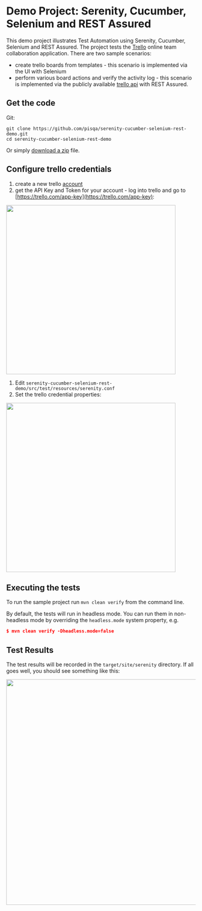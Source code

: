 # Demo Project: Serenity, Cucumber, Selenium and REST Assured

This demo project illustrates Test Automation using Serenity, Cucumber, Selenium and REST Assured. 
The project tests the [Trello](https://trello.com) online team collaboration application. There are two sample scenarios:
- create trello boards from templates - this scenario is implemented via the UI with Selenium
- perform various board actions and verify the activity log - this scenario is implemented via the publicly available [trello api](https://developers.trello.com/reference#introduction) with REST Assured.



## Get the code

Git:

    git clone https://github.com/pisqa/serenity-cucumber-selenium-rest-demo.git
    cd serenity-cucumber-selenium-rest-demo


Or simply [download a zip](https://github.com/pisqa/serenity-cucumber-selenium-rest-demo/archive/master.zip) file.

## Configure trello credentials

1. create a new trello [account](https://trello.com/signup)
1. get the API Key and Token for your account - log into trello and go to [https://trello.com/app-key](https://trello.com/app-key):
    
<img src="https://user-images.githubusercontent.com/57501449/74739798-e4a7f180-5259-11ea-8a33-6549c60767a9.png" width="450" >

1.   Edit  `serenity-cucumber-selenium-rest-demo/src/test/resources/serenity.conf`
2. Set the trello credential properties:

<img src="https://user-images.githubusercontent.com/57501449/74740696-b1fef880-525b-11ea-83a0-1f4b42b91bb7.png" width="450">





## Executing the tests
To run the sample project run `mvn clean verify` from the command line.

By default, the tests will run in headless mode. You can run them in non-headless mode by overriding the `headless.mode` system property, e.g.
```json
$ mvn clean verify -Dheadless.mode=false
```

## Test Results
The test results will be recorded in the `target/site/serenity` directory.
If all goes well, you should see something like this:



<img src="https://user-images.githubusercontent.com/57501449/74771301-2fdbf780-528e-11ea-8f54-dca76b58d9ff.png" width="600">


